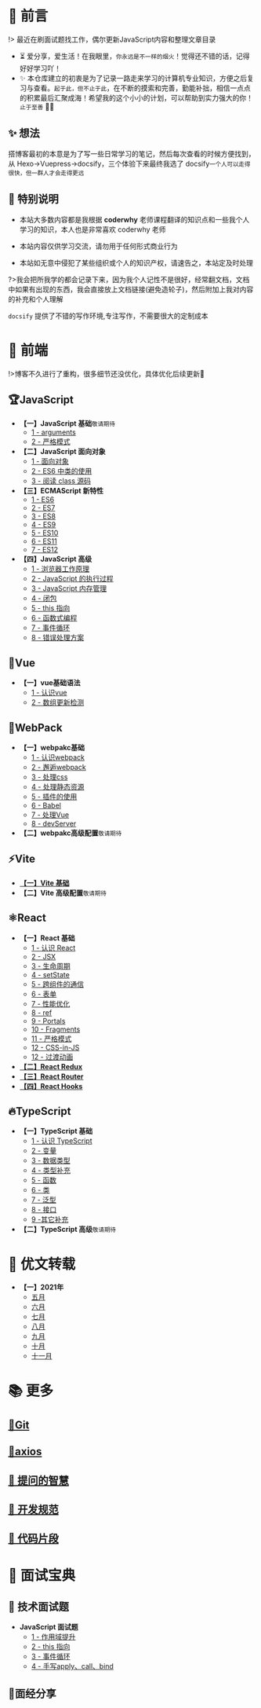 # 🎨 前言

!> 最近在刷面试题找工作，偶尔更新JavaScript内容和整理文章目录

- ⏳ 爱分享，爱生活！在我眼里，`你永远是不一样的烟火`！觉得还不错的话，记得好好学习吖！
- ✨ 本仓库建立的初衷是为了记录一路走来学习的计算机专业知识，方便之后复习与查看。`起于此，但不止于此`，在不断的摸索和完善，勤能补拙，相信一点点的积累最后汇聚成海！希望我的这个小小的计划，可以帮助到实力强大的你！`止于至善` 🧡🧡

## ✨ 想法

搭博客最初的本意是为了写一些日常学习的笔记，然后每次查看的时候方便找到，从 Hexo->Vuepress->docsify，三个体验下来最终我选了 docsify`一个人可以走得很快，但一群人才会走得更远`

## 🎈 特别说明

- 本站大多数内容都是我根据 **coderwhy** 老师课程翻译的知识点和一些我个人学习的知识，本人也是非常喜欢 coderwhy 老师

- 本站内容仅供学习交流，请勿用于任何形式商业行为

- 本站如无意中侵犯了某些组织或个人的知识产权，请速告之，本站定及时处理

?>我会把所我学的都会记录下来，因为我个人记性不是很好，经常翻文档，文档中如果有出现的东西，我会直接放上文档链接(避免造轮子)，然后附加上我对内容的补充和个人理解

`docsify` 提供了不错的写作环境,专注写作，不需要很大的定制成本

# 🎉 前端

!>博客不久进行了重构，很多细节还没优化，具体优化后续更新🥺

## 🏆JavaScript

- **【一】JavaScript 基础**`敬请期待`
  - [1 - arguments](javascript/advanced/arguments?id=arguments)
  - [2 - 严格模式](javascript/advanced/strict-mode?id=认识严格模式)
- **【二】JavaScript 面向对象**
  - [1 - 面向对象](javascript/advanced/object-oriented?id=面向对象是现实的抽象方式)
  - [2 - ES6 中类的使用](javascript/object-oriented/es6-class?id=class-定义类的方式)
  - [3 - 阅读 class 源码](javascript/object-oriented/sound-code-class?id=阅读class源码)
- **【三】ECMAScript 新特性**
  - [1 - ES6](javascript/es-next/es6?id=es6-新特性)
  - [2 - ES7](javascript/es-next/es7?id=es7-新特性)
  - [3 - ES8](javascript/es-next/es8?id=es8-新特性)
  - [4 - ES9](javascript/es-next/es9?id=es9-新特性)
  - [5 - ES10](javascript/es-next/es10?id=es10-新特性)
  - [6 - ES11](javascript/es-next/es11?id=es11-新特性)
  - [7 - ES12](javascript/es-next/es12?id=es12-新特性)
- **【四】JavaScript 高级**
  - [1 - 浏览器工作原理](javascript/advanced/browser-run-theory?id=浏览器的工作原理)
  - [2 - JavaScript 的执行过程](javascript/advanced/js-implementation?id=javascript-的执行过程)
  - [3 - JavaScript 内存管理](javascript/advanced/memory-management?id=认识内存管理)
  - [4 - 闭包](javascript/advanced/js-closure?id=让人迷惑的闭包)
  - [5 - this 指向](javascript/advanced/this-point?id=为什么需要-this？)
  - [6 - 函数式编程](javascript/advanced/pure-function?id=函数式编程)
  - [7 - 事件循环](javascript/advanced/event-loop?id=事件循环)
  - [8 - 错误处理方案](javascript/advanced/handle-error?id=错误处理方案)

## 🌈Vue
- **【一】vue基础语法**
  - [1 - 认识vue](vue/readme?id=vue)
  - [2 - 数组更新检测](vue/list?id=数组更新检测)


## 🎈WebPack

- **【一】webpakc基础**
  - [1 - 认识webpack ](webpack/readme?id=webpack)
  - [2 - 邂逅webpack ](webpack/default?id=邂逅webpack)
  - [3 - 处理css ](webpack/css?id=处理css)
  - [4 - 处理静态资源 ](webpack/image?id=处理静态资源)
  - [5 - 插件的使用 ](webpack/plugin?id=插件的使用)
  - [6 - Babel ](webpack/babel?id=Babel)
  - [7 - 处理Vue ](webpack/vue?id=处理vue)
  - [8 - devServer ](webpack/server?id=devServer)
- **【二】webpakc高级配置**`敬请期待`

## ⚡Vite

- [**【一】Vite 基础**](vite/basic?id=vite)
- **【二】Vite 高级配置**`敬请期待`

## ⚛React

- **【一】React 基础**
  - [1 - 认识 React ](react/readme?id=react)
  - [2 - JSX ](react/jsx?id=jsx)
  - [3 - 生命周期 ](react/lifecycle?id=生命周期)
  - [4 - setState ](react/state?id=setstate)
  - [5 - 跨组件的通信 ](react/cross-communication?id=跨组件的通信)
  - [6 - 表单 ](react/form?id=表单)
  - [7 - 性能优化 ](react/performance-optimization?id=性能优化)
  - [8 - ref ](react/refs?id=refs)
  - [9 - Portals ](react/portals?id=portals)
  - [10 - Fragments ](react/fragments?id=fragments)
  - [11 - 严格模式 ](react/strictMode?id=strictMode)
  - [12 - CSS-in-JS ](react/css-in-js?id=css-in-js)
  - [12 - 过渡动画 ](react/transition?id=react-transition-group)
- [**【二】React Redux**](react/redux?id=redux)
- [**【三】React Router**](react/router?id=react-router)
- [**【四】React Hooks**](react/hooks?id=react-hooks)

## 🔥TypeScript


- **【一】TypeScript 基础**
  - [1 - 认识 TypeScript](typescript/readme?id=typescript)
  - [2 - 变量](typescript/variable?id=typescript中的变量)
  - [3 - 数据类型](typescript/data-type?id=数据类型)
  - [4 - 类型补充](typescript/type-supplementary?id=类型补充)
  - [5 - 函数](typescript/function?id=函数)
  - [6 - 类](typescript/class?id=类)
  - [7 - 泛型](typescript/genericity?id=泛型)
  - [8 - 接口](typescript/interface?id=接口的声明)
  - [9 -其它补充](typescript/other?id=其他补充)
- **【二】TypeScript 高级**`敬请期待`

# 📘 优文转载

- **【一】2021年**
  - [五月](collect/may)
  - [六月](collect/june)
  - [七月](collect/july)
  - [八月](collect/august)
  - [九月](collect/september)
  - [十月](collect/october)
  - [十一月](collect/eleven)

# 📚 更多

## [🔰Git](git/basic?id=git)

## [🔧axios](more/axios/basic?id=axios)

## [📣 提问的智慧](more/qulz/readme)

## [📜 开发规范](more/lint/readme?id=开发规范)

## [🔮 代码片段](more/code-clips/readme?id=代码片段)

<!-- ## 🏹docker

- **【一】docker 基础**`暂不更新，专注前端`
  - [1 - 认识 docker](more/docker/readme)
  - [2 - 安装 docker](more/docker/installation)
  - [3 - docker 的基本使用](more/docker/basic)
  - [4 - docker 多容器的操作](more/docker/more-container)
  - [5 - docker 端口映射和模式讲解](more/docker/prot-map) -->



# 📝 面试宝典

## 📂 技术面试题

- **JavaScript 面试题**
  - [1 - 作用域提升](javascript/advanced/scope-interview?id=作用域提升面试题)
  - [2 - this 指向](javascript/advanced/this-interview?id=面试题一)
  - [3 - 事件循环](interview/javascript/event-loop?id=事件循环面试题)
  - [4 - 手写apply、call、bind](interview/javascript/write-apply?id=手写-apply、call、bind)

## 📝面经分享

<!-- [![Edit on CodeSandbox](https://camo.githubusercontent.com/90808661433696bc57dce8d4ad732307b5cec6270e6b846f114dcd7ee7f9458a/68747470733a2f2f636f646573616e64626f782e696f2f7374617469632f696d672f706c61792d636f646573616e64626f782e737667)](https://codesandbox.io/s/crazy-ellis-o8h10?file=/src/index.js) -->
